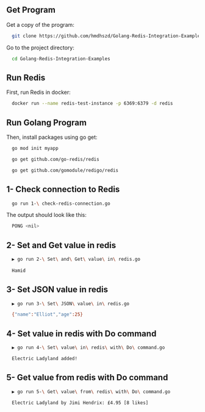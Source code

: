 ## Get Program

Get a copy of the program:

```bash
  git clone https://github.com/hmdhszd/Golang-Redis-Integration-Examples.git
```

Go to the project directory:

```bash
  cd Golang-Redis-Integration-Examples
```



## Run Redis

First, run Redis in docker:

```bash
  docker run --name redis-test-instance -p 6369:6379 -d redis
```


## Run Golang Program

Then, install packages using go get:

```bash
  go mod init myapp

  go get github.com/go-redis/redis

  go get github.com/gomodule/redigo/redis
````

## 1- Check connection to Redis

```bash
  go run 1-\ check-redis-connection.go
````

The output should look like this:

```bash
  PONG <nil>
````

## 2- Set and Get value in redis

```bash
  ▶ go run 2-\ Set\ and\ Get\ value\ in\ redis.go 
  
  Hamid
````

## 3- Set JSON value in redis

```bash
  ▶ go run 3-\ Set\ JSON\ value\ in\ redis.go 

  {"name":"Elliot","age":25}
````

## 4- Set value in redis with Do command

```bash
  ▶ go run 4-\ Set\ value\ in\ redis\ with\ Do\ command.go 

  Electric Ladyland added!
````

## 5- Get value from redis with Do command

```bash
  ▶ go run 5-\ Get\ value\ from\ redis\ with\ Do\ command.go

  Electric Ladyland by Jimi Hendrix: £4.95 [8 likes]
````

